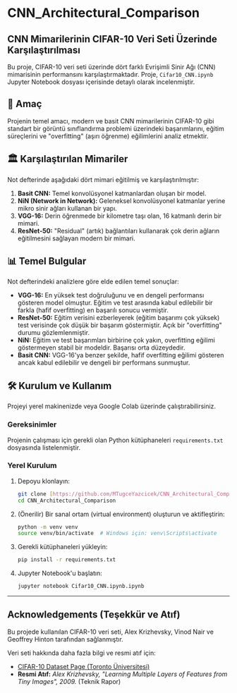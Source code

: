 # CNN_Architectural_Comparison
## CNN Mimarilerinin CIFAR-10 Veri Seti Üzerinde Karşılaştırılması

Bu proje, CIFAR-10 veri seti üzerinde dört farklı Evrişimli Sinir Ağı (CNN) mimarisinin performansını karşılaştırmaktadır. Proje, `Cifar10_CNN.ipynb` Jupyter Notebook dosyası içerisinde detaylı olarak incelenmiştir.

## 🚀 Amaç

Projenin temel amacı, modern ve basit CNN mimarilerinin CIFAR-10 gibi standart bir görüntü sınıflandırma problemi üzerindeki başarımlarını, eğitim süreçlerini ve "overfitting" (aşırı öğrenme) eğilimlerini analiz etmektir.

## 🏛️ Karşılaştırılan Mimariler

Not defterinde aşağıdaki dört mimari eğitilmiş ve karşılaştırılmıştır:

1.  **Basit CNN:** Temel konvolüsyonel katmanlardan oluşan bir model.
2.  **NiN (Network in Network):** Geleneksel konvolüsyonel katmanlar yerine mikro sinir ağları kullanan bir yapı.
3.  **VGG-16:** Derin öğrenmede bir kilometre taşı olan, 16 katmanlı derin bir mimari.
4.  **ResNet-50:** "Residual" (artık) bağlantıları kullanarak çok derin ağların eğitilmesini sağlayan modern bir mimari.

## 📊 Temel Bulgular

Not defterindeki analizlere göre elde edilen temel sonuçlar:

* **VGG-16:** En yüksek test doğruluğunu ve en dengeli performansı gösteren model olmuştur. Eğitim ve test arasında kabul edilebilir bir farkla (hafif overfitting) en başarılı sonucu vermiştir.
* **ResNet-50:** Eğitim verisini ezberleyerek (eğitim başarımı çok yüksek) test verisinde çok düşük bir başarım göstermiştir. Açık bir "overfitting" durumu gözlemlenmiştir.
* **NiN:** Eğitim ve test başarımları birbirine çok yakın, overfitting eğilimi göstermeyen stabil bir modeldir. Başarısı orta düzeydedir.
* **Basit CNN:** VGG-16'ya benzer şekilde, hafif overfitting eğilimi gösteren ancak kabul edilebilir ve dengeli bir performans sunmuştur.

## 🛠️ Kurulum ve Kullanım

Projeyi yerel makinenizde veya Google Colab üzerinde çalıştırabilirsiniz.

### Gereksinimler

Projenin çalışması için gerekli olan Python kütüphaneleri `requirements.txt` dosyasında listelenmiştir.

### Yerel Kurulum

1.  Depoyu klonlayın:
    ```bash
    git clone [https://github.com/MTugceYazcicek/CNN_Architectural_Comparison.git](https://github.com/MTugceYazcicek/CNN_Architectural_Comparison.git)
    cd CNN_Architectural_Comparison
    ```

2.  (Önerilir) Bir sanal ortam (virtual environment) oluşturun ve aktifleştirin:
    ```bash
    python -m venv venv
    source venv/bin/activate  # Windows için: venv\Scripts\activate
    ```

3.  Gerekli kütüphaneleri yükleyin:
    ```bash
    pip install -r requirements.txt
    ```

4.  Jupyter Notebook'u başlatın:
    ```bash
    jupyter notebook Cifar10_CNN.ipynb.ipynb
    ```
---

## Acknowledgements (Teşekkür ve Atıf)

Bu projede kullanılan CIFAR-10 veri seti, Alex Krizhevsky, Vinod Nair ve Geoffrey Hinton tarafından sağlanmıştır.

Veri seti hakkında daha fazla bilgi ve resmi atıf için:
* [CIFAR-10 Dataset Page (Toronto Üniversitesi)](https://www.cs.toronto.edu/~kriz/cifar.html)
* **Resmi Atıf:** *Alex Krizhevsky, "Learning Multiple Layers of Features from Tiny Images", 2009.* (Teknik Rapor)
